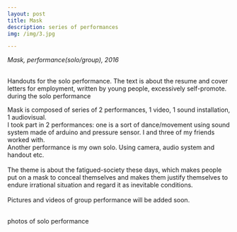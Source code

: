 ```yaml
---
layout: post
title: Mask
description: series of performances
img: /img/3.jpg

---
```


<i>Mask, performance(solo/group), 2016</i>


<div class="img_row">
	<img class="col one" src="{{ site.baseurl }}/img/31.jpg" alt="" title="example image"/>
	<img class="col one" src="{{ site.baseurl }}/img/32.jpg" alt="" title="example image"/>
	<img class="col one" src="{{ site.baseurl }}/img/33.jpg" alt="" title="example image"/>
</div>
<div class="col three caption">
	Handouts for the solo performance. The text is about the resume and cover letters for employment, written by young people, excessively self-promote.
</div>
<div class="img_row">
	<img class="col three" src="{{ site.baseurl }}/img/35.jpg" alt="" title="example image"/>
</div>
<div class="col three caption">
	during the solo performance
</div>

Mask is composed of series of 2 performances, 1 video, 1 sound installation, 1 audiovisual. <br/>
I took part in 2 performances: one is a sort of dance/movement using sound system made of arduino and pressure sensor. I and three of my friends worked with.<br/>
Another performance is my own solo. Using camera, audio system and handout etc. <br/><br/>
The theme is about the fatigued-society these days, which makes people put on a mask to conceal themselves and makes them justify themselves to endure irrational situation and regard it as inevitable conditions.
<br/><br/>
Pictures and videos of group performance will be added soon.

<div class="img_row">
	<img class="col two" src="{{ site.baseurl }}/img/36.jpg" alt="" title="example image"/>
	<img class="col one" src="{{ site.baseurl }}/img/37.jpg" alt="" title="example image"/>
</div>
<div class="col three caption">
	photos of solo performance
</div>


<br/><br/><br/>
